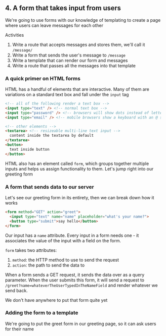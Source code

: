 ## 4. A form that takes input from users

We're going to use forms with our knowledge of templating to create a page where users
can leave messages for each other

Activities

1. Write a route that accepts messages and stores them, we'll call it `/message/`
2. Write a form that sends the user's message to `/message`
3. Write a template that can render our form and messages
4. Write a route that passes all the messages into that template

### A quick primer on HTML forms

HTML has a handful of elements that are interactive. Many of them are variations on
a standard text box and fall under the `input` tag

```HTML
<!-- all of the following render a text box -->
<input type="text" /> <!-- normal text box -->
<input type="password" /> <!-- browsers will show dots instead of letters -->
<input type="email" /> <!-- mobile browsers show a keyboard with an @ symbol on it -->

<!-- other elements -->
<textarea> <!-- resizeable multi-line text input -->
  content inside the textarea by default
</textarea>
<button>
  text inside button
</button>
```

HTML also has an element called `form`, which groups together multiple inputs
and helps us assign functionality to them. Let's jump right into our greeting form

### A form that sends data to our server

Let's see our greeting form in its entirety, then we can break down how it works

```HTML
<form method="GET" action="greet">
  <input type="text" name="name" placeholder="what's your name?">
  <button type="submit">say hello</button>
</form>
```

Our input has a `name` attribute. Every input in a form needs one - it associates
the value of the input with a field on the form.

`form` takes two attributes:

1. `method`: the HTTP method to use to send the request
2. `action`: the path to send the data to

When a form sends a GET request, it sends the data over as a query parameter.
When the user submits this form, it will send a request to
`/greet?name=whateverTheUserTypedInTheNameField` and render whatever we send back.

We don't have anywhere to put that form quite yet

### Adding the form to a template

We're going to put the greet form in our greeting page, so it can ask users for their name
